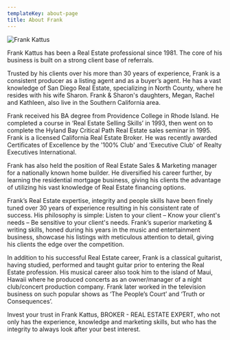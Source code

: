 ```yaml
---
templateKey: about-page
title: About Frank
---
```

![Frank Kattus](/img/1219125586.jpg "Frank Kattus")

Frank Kattus has been a Real Estate professional since 1981.  The core of his business is built on a strong client base of referrals.

Trusted by his clients over his more than 30 years of experience, Frank is a consistent producer as a listing agent and as a buyer’s agent.  He has a vast knowledge of San Diego Real Estate, specializing in North County, where he resides with his wife Sharon.  Frank & Sharon's daughters, Megan, Rachel and Kathleen, also live in the Southern California area.

Frank received his BA degree from Providence College in Rhode Island.  He completed a course in ‘Real Estate Selling Skills’ in 1993, then went on to complete the Hyland Bay Critical Path Real Estate sales seminar in 1995.  Frank is a licensed California Real Estate Broker.  He was recently awarded Certificates of Excellence by the '100% Club' and 'Executive Club' of Realty Executives International. 

Frank has also held the position of Real Estate Sales & Marketing manager for a nationally known home builder.  He diversified his career further, by learning the residential mortgage business, giving his clients the advantage of utilizing his vast knowledge of Real Estate financing options.

Frank’s Real Estate expertise, integrity and people skills have been finely tuned over 30 years of experience resulting in his consistent rate of success.  His philosophy is simple:  Listen to your client – Know your client's needs – Be sensitive to your client's needs.  Frank’s superior marketing & writing skills, honed during his years in the music and entertainment business, showcase his listings with meticulous attention to detail, giving his clients the edge over the competition.

In addition to his successful Real Estate career, Frank is a classical guitarist, having studied, performed and taught guitar prior to entering the Real Estate profession.  His musical career also took him to the island of Maui, Hawaii where he produced concerts as an owner/manager of a night club/concert production company.  Frank later worked in the television business on such popular shows as ‘The People’s Court’ and ‘Truth or Consequences’.

Invest your trust in Frank Kattus, BROKER - REAL ESTATE EXPERT, who not only has the experience, knowledge and marketing skills, but who has the integrity to always look after your best interest.
